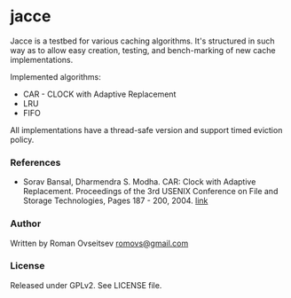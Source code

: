 jacce
=====

Jacce is a testbed for various caching algorithms.
It's structured in such way as to allow easy creation, testing, and bench-marking of new cache implementations.

Implemented algorithms:

* CAR - CLOCK with Adaptive Replacement
* LRU
* FIFO

All implementations have a thread-safe version and support timed eviction policy.

### References

* Sorav Bansal, Dharmendra S. Modha. CAR: Clock with Adaptive Replacement. Proceedings of the 3rd USENIX Conference on File and Storage Technologies, Pages 187 - 200, 2004. [link](https://www.usenix.org/legacy/publications/library/proceedings/fast04/tech/full_papers/bansal/bansal.pdf)

### Author

Written by Roman Ovseitsev <romovs@gmail.com>

### License

Released under GPLv2. See LICENSE file.
